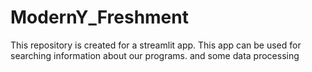 # ModernY_Freshment
This repository is created for a streamlit app. This app can be used for searching information about our programs. and some data processing
